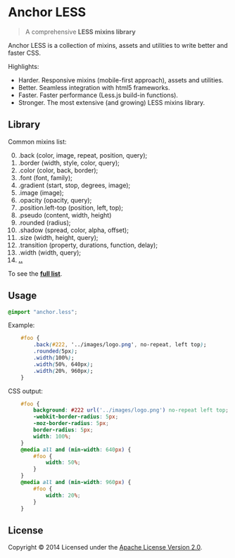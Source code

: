 # Anchor LESS

> A comprehensive **LESS mixins library**

Anchor LESS is a collection of mixins, assets and utilities to write better and faster CSS.

Highlights:

- Harder. Responsive mixins (mobile-first approach), assets and utilities.
- Better. Seamless integration with html5 frameworks.
- Faster. Faster performance (Less.js build-in functions).
- Stronger. The most extensive (and growing) LESS mixins library.

## Library

Common mixins list:

00. .back (color, image, repeat, position, query);
00. .border (width, style, color, query);
00. .color (color, back, border);
00. .font (font, family);
00. .gradient (start, stop, degrees, image);
00. .image (image);
00. .opacity (opacity, query);
00. .position.left-top (position, left, top);
00. .pseudo (content, width, height)
00. .rounded (radius);
00. .shadow (spread, color, alpha, offset);
00. .size (width, height, query);
00. .transition (property, durations, function, delay);
00. .width (width, query);
00. **[..](partials/README.md)**

To see the **[full list](partials/README.md)**.

## Usage
```css
@import "anchor.less";
```
Example:
```css
    #foo {
        .back(#222, '../images/logo.png', no-repeat, left top);
        .rounded(5px);
        .width(100%);
        .width(50%, 640px);
        .width(20%, 960px);
    }
```
CSS output:
```css
    #foo {
        background: #222 url('../images/logo.png') no-repeat left top;
        -webkit-border-radius: 5px;
        -moz-border-radius: 5px;
        border-radius: 5px;
        width: 100%;
    }
    @media all and (min-width: 640px) {
        #foo {
            width: 50%;
        }
    }
    @media all and (min-width: 960px) {
        #foo {
            width: 20%;
        }
    }
```
## License

Copyright © 2014 Licensed under the [Apache License Version 2.0](LICENSE).
